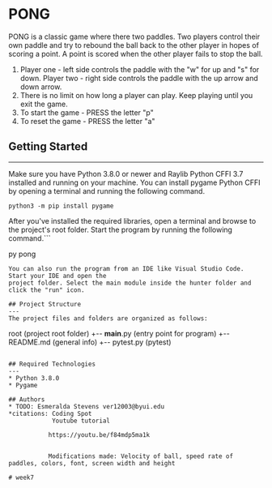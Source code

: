 # PONG
PONG is a classic game where there two paddles. Two players control their own paddle and try to rebound the ball back to the other player in hopes of scoring a point. A point is scored when the other player fails to stop the ball.  
1. Player one - left side controls the paddle with the "w" for up and "s" for down.
   Player two - right side controls the paddle with the up arrow and down arrow. 
2. There is no limit on how long a player can play. Keep playing until you exit the game. 
3. To start the game - PRESS the letter "p"
4. To reset the game - PRESS the letter "a"


## Getting Started
---
Make sure you have Python 3.8.0 or newer and Raylib Python CFFI 3.7 installed and running on your machine. You can install pygame Python CFFI by opening a terminal and running the following command.
```
python3 -m pip install pygame
```
After you've installed the required libraries, open a terminal and browse to the project's root folder. Start the program by running the following command.```

py pong 
```
You can also run the program from an IDE like Visual Studio Code. Start your IDE and open the 
project folder. Select the main module inside the hunter folder and click the "run" icon.

## Project Structure
---
The project files and folders are organized as follows:
```
root                    (project root folder)
  +-- __main__.py       (entry point for program)
+-- README.md           (general info)
+-- pytest.py           (pytest)
```

## Required Technologies
---
* Python 3.8.0
* Pygame

## Authors
* TODO: Esmeralda Stevens ver12003@byui.edu
*citations: Coding Spot 
            Youtube tutorial 

           https://youtu.be/f84mdp5ma1k


           Modifications made: Velocity of ball, speed rate of paddles, colors, font, screen width and height 
          
#   w e e k 7  
 